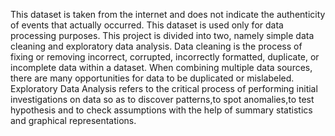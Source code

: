 This dataset is taken from the internet and does not indicate the authenticity of events that actually occurred. This dataset is used only for data processing purposes. This project is divided into two, namely simple data cleaning and exploratory data analysis. Data cleaning is the process of fixing or removing incorrect, corrupted, incorrectly formatted, duplicate, or incomplete data within a dataset. When combining multiple data sources, there are many opportunities for data to be duplicated or mislabeled. Exploratory Data Analysis refers to the critical process of performing initial investigations on data so as to discover patterns,to spot anomalies,to test hypothesis and to check assumptions with the help of summary statistics and graphical representations.
